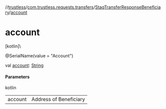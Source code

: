 //[trustless](../../../index.md)/[com.trustless.requests.transfers](../index.md)/[StaqTransferResponseBeneficiary](index.md)/[account](account.md)

# account

[kotlin]\

@SerialName(value = &quot;Account&quot;)

val [account](account.md): [String](https://kotlinlang.org/api/latest/jvm/stdlib/kotlin/-string/index.html)

#### Parameters

kotlin

| | |
|---|---|
| account | Address of Beneficiary |
